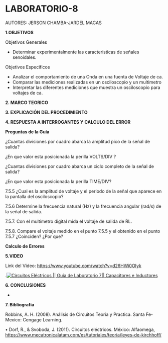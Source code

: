 # LABORATORIO-8
AUTORES: JERSON CHAMBA-JARDEL MACAS

**1.OBJETIVOS**

Objetivos Generales

* Determinar experimentalmente las caracteristicas de señales senoidales.

Objetivos Especificos

* Analizar el comportamiento de una Onda en una fuenta de Voltaje de ca.
* Comparar las mediciones realizadas en un osciloscopio y un multimetro
* Interpretar las diferentes mediciones que muestra un osciloscopio para voltajes de ca.

**2. MARCO TEORICO**



**3. EXPLICACIÓN DEL PROCEDIMIENTO**


**4. RESPUESTA A INTERROGANTES Y CALCULO DEL ERROR**

**Preguntas de la Guía**


¿Cuantas divisiones por cuadro abarca la amplitud pico de la señal de salida?

¿En que valor esta posicionada la perilla VOLTS/DIV ?

¿Cuantas divisiones por cuadro abarca un ciclo completo de la señal de salida?

¿En que valor esta posicionada la perilla TIME/DIV?

7.5.5 ¿Cual es la amplitud  de voltaje y el periodo de la señal que aparece en la pantalla del osciloscopio?

7.5.6 Determine la frecuencia natural (Hz) y la frecuencia angular (rad/s) de la señal de salida.

7.5.7. Con el multimetro digital mida el voltaje de salida de RL.

7.5.8. Compare el voltaje medido en el punto 7.5.5 y el obtenido en el punto 7.5.7 ¿Coinciden?  ¿Por que?



**Calculo de Errores**


**5.VIDEO**

Link del Video: https://www.youtube.com/watch?v=d26HWi0OIyk

.[![Circuitos Eléctricos || Guía de Laboratorio 7|| Capacitores e Inductores](https://img.youtube.com/vi/d26HWi0OIyk/0.jpg)](https://youtu.be/d26HWi0OIyk)


**6. CONCLUSIONES**

*  

**7. Bibliografia**

 Robbins, A. H. (2008). Análisis de Circuitos Teoria y Practica. Santa Fe-Mexico: Cengage Learning.
 
•  Dorf, R., & Svoboda, J. (2011). Circuitos eléctricos. México: Alfaomega, https://www.mecatronicalatam.com/es/tutoriales/teoria/leyes-de-kirchhoff/
